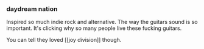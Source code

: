 
###  daydream nation

Inspired so much indie rock and alternative. The way the guitars sound is so important. It's clicking why so many people live these fucking guitars.

You can tell they loved [[joy division]] though.

